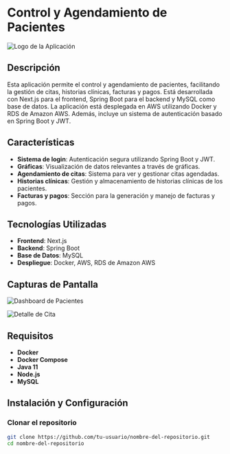 # Control y Agendamiento de Pacientes

![Logo de la Aplicación](frontend/public/logo.png)

## Descripción

Esta aplicación permite el control y agendamiento de pacientes, facilitando la gestión de citas, historias clínicas, facturas y pagos. Está desarrollada con Next.js para el frontend, Spring Boot para el backend y MySQL como base de datos. La aplicación está desplegada en AWS utilizando Docker y RDS de Amazon AWS. Además, incluye un sistema de autenticación basado en Spring Boot y JWT.

## Características

- **Sistema de login**: Autenticación segura utilizando Spring Boot y JWT.
- **Gráficas**: Visualización de datos relevantes a través de gráficas.
- **Agendamiento de citas**: Sistema para ver y gestionar citas agendadas.
- **Historias clínicas**: Gestión y almacenamiento de historias clínicas de los pacientes.
- **Facturas y pagos**: Sección para la generación y manejo de facturas y pagos.

## Tecnologías Utilizadas

- **Frontend**: Next.js
- **Backend**: Spring Boot
- **Base de Datos**: MySQL
- **Despliegue**: Docker, AWS, RDS de Amazon AWS

## Capturas de Pantalla

![Dashboard de Pacientes](frontend/public/dashboard.png)

![Detalle de Cita](frontend/public/cita.png)

## Requisitos

- **Docker**
- **Docker Compose**
- **Java 11**
- **Node.js**
- **MySQL**

## Instalación y Configuración

### Clonar el repositorio

```bash
git clone https://github.com/tu-usuario/nombre-del-repositorio.git
cd nombre-del-repositorio
